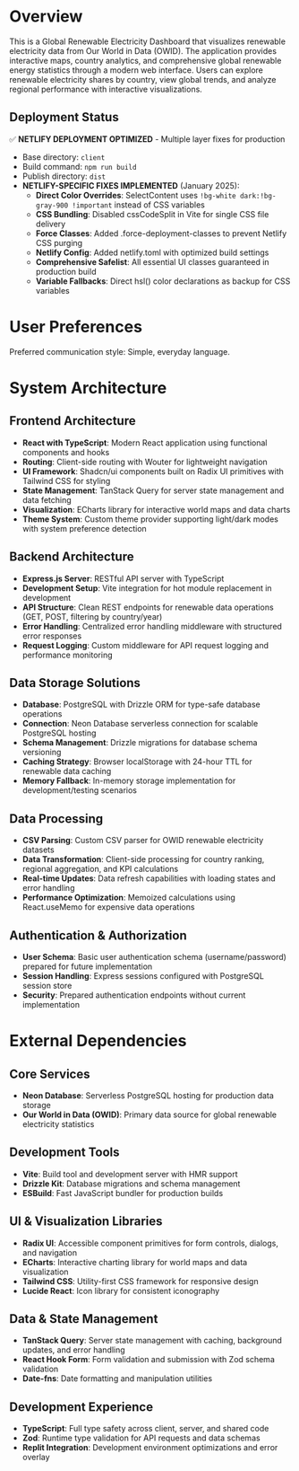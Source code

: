 # Overview

This is a Global Renewable Electricity Dashboard that visualizes renewable electricity data from Our World in Data (OWID). The application provides interactive maps, country analytics, and comprehensive global renewable energy statistics through a modern web interface. Users can explore renewable electricity shares by country, view global trends, and analyze regional performance with interactive visualizations.

## Deployment Status
✅ **NETLIFY DEPLOYMENT OPTIMIZED** - Multiple layer fixes for production
- Base directory: `client`
- Build command: `npm run build` 
- Publish directory: `dist`
- **NETLIFY-SPECIFIC FIXES IMPLEMENTED** (January 2025):
  - **Direct Color Overrides**: SelectContent uses `!bg-white dark:!bg-gray-900 !important` instead of CSS variables
  - **CSS Bundling**: Disabled cssCodeSplit in Vite for single CSS file delivery
  - **Force Classes**: Added .force-deployment-classes to prevent Netlify CSS purging
  - **Netlify Config**: Added netlify.toml with optimized build settings
  - **Comprehensive Safelist**: All essential UI classes guaranteed in production build
  - **Variable Fallbacks**: Direct hsl() color declarations as backup for CSS variables

# User Preferences

Preferred communication style: Simple, everyday language.

# System Architecture

## Frontend Architecture
- **React with TypeScript**: Modern React application using functional components and hooks
- **Routing**: Client-side routing with Wouter for lightweight navigation
- **UI Framework**: Shadcn/ui components built on Radix UI primitives with Tailwind CSS for styling
- **State Management**: TanStack Query for server state management and data fetching
- **Visualization**: ECharts library for interactive world maps and data charts
- **Theme System**: Custom theme provider supporting light/dark modes with system preference detection

## Backend Architecture
- **Express.js Server**: RESTful API server with TypeScript
- **Development Setup**: Vite integration for hot module replacement in development
- **API Structure**: Clean REST endpoints for renewable data operations (GET, POST, filtering by country/year)
- **Error Handling**: Centralized error handling middleware with structured error responses
- **Request Logging**: Custom middleware for API request logging and performance monitoring

## Data Storage Solutions
- **Database**: PostgreSQL with Drizzle ORM for type-safe database operations
- **Connection**: Neon Database serverless connection for scalable PostgreSQL hosting
- **Schema Management**: Drizzle migrations for database schema versioning
- **Caching Strategy**: Browser localStorage with 24-hour TTL for renewable data caching
- **Memory Fallback**: In-memory storage implementation for development/testing scenarios

## Data Processing
- **CSV Parsing**: Custom CSV parser for OWID renewable electricity datasets
- **Data Transformation**: Client-side processing for country ranking, regional aggregation, and KPI calculations
- **Real-time Updates**: Data refresh capabilities with loading states and error handling
- **Performance Optimization**: Memoized calculations using React.useMemo for expensive data operations

## Authentication & Authorization
- **User Schema**: Basic user authentication schema (username/password) prepared for future implementation
- **Session Handling**: Express sessions configured with PostgreSQL session store
- **Security**: Prepared authentication endpoints without current implementation

# External Dependencies

## Core Services
- **Neon Database**: Serverless PostgreSQL hosting for production data storage
- **Our World in Data (OWID)**: Primary data source for global renewable electricity statistics

## Development Tools
- **Vite**: Build tool and development server with HMR support
- **Drizzle Kit**: Database migrations and schema management
- **ESBuild**: Fast JavaScript bundler for production builds

## UI & Visualization Libraries
- **Radix UI**: Accessible component primitives for form controls, dialogs, and navigation
- **ECharts**: Interactive charting library for world maps and data visualization
- **Tailwind CSS**: Utility-first CSS framework for responsive design
- **Lucide React**: Icon library for consistent iconography

## Data & State Management
- **TanStack Query**: Server state management with caching, background updates, and error handling
- **React Hook Form**: Form validation and submission with Zod schema validation
- **Date-fns**: Date formatting and manipulation utilities

## Development Experience
- **TypeScript**: Full type safety across client, server, and shared code
- **Zod**: Runtime type validation for API requests and data schemas
- **Replit Integration**: Development environment optimizations and error overlay